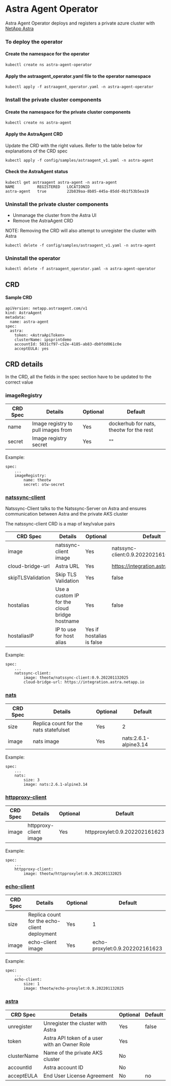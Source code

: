 # Astra Agent Operator 

Astra Agent Operator deploys and registers a private azure cluster with [NetApp Astra](https://cloud.netapp.com/astra)

### To deploy the operator
#### Create the namespace for the operator
```
kubectl create ns astra-agent-operator
```
#### Apply the astraagent_operator.yaml file to the operator namespace
```
kubectl apply -f astraagent_operator.yaml -n astra-agent-operator
```
### Install the private cluster components
#### Create the namespace for the private cluster components
```
kubectl create ns astra-agent
```
#### Apply the AstraAgent CRD

Update the CRD with the right values. Refer to the table below for explanations of the CRD spec
```
kubectl apply -f config/samples/astraagent_v1.yaml -n astra-agent
```
#### Check the AstraAgent status
```
kubectl get astraagent astra-agent -n astra-agent
NAME          REGISTERED   LOCATIONID
astra-agent   true         22b839aa-8b85-445a-85dd-0b1f53b5ea19
```
### Uninstall the private cluster components
- Unmanage the cluster from the Astra UI
- Remove the AstraAgent CRD

NOTE: Removing the CRD will also attempt to unregister the cluster with Astra
```
kubectl delete -f config/samples/astraagent_v1.yaml -n astra-agent
```
### Uninstall the operator
```
kubectl delete -f astraagent_operator.yaml -n astra-agent-operator
```
## CRD
#### Sample CRD
```
apiVersion: netapp.astraagent.com/v1
kind: AstraAgent
metadata:
  name: astra-agent
spec:
  astra:
    token: <AstraApiToken>
    clusterName: ipsprintdemo
    accountId: 5831cf97-c52e-4185-ab83-db0fdd061c0e
    acceptEULA: yes
```

## CRD details
In the CRD, all the fields in the spec section have to be updated to the correct value

### imageRegistry
| CRD Spec          | Details       | Optional | Default |
| ----------------- | ------------- |--------- | --------|
| name   | Image registry to pull images from | Yes | dockerhub for nats, theotw for the rest |
| secret   | Image registry secret | Yes | "" |

Example:
```
spec:
    ...
    imageRegistry:
        name: theotw
        secret: otw-secret
```

### [natssync-client](https://github.com/theotw/natssync)
Natssync-Client talks to the Natssync-Server on Astra and ensures communication between Astra and the private AKS cluster

The natssync-client CRD is a map of key/value pairs

| CRD Spec          | Details       | Optional | Default |
| ----------------- | ------------- |--------- | --------|
| image   | natssync-client image | Yes | natssync-client:0.9.202202161623 |
| cloud-bridge-url  | Astra URL  | Yes | https://integration.astra.netapp.io |
| skipTLSValidation | Skip TLS Validation| Yes| false |
| hostalias | Use a custom IP for the cloud bridge hostname| Yes | false |
| hostaliasIP | IP to use for host alias | Yes if hostalias is false | |

Example:
```
spec:
    ...
    natssync-client:
        image: theotw/natssync-client:0.9.202201132025
        cloud-bridge-url: https://integration.astra.netapp.io
```
### [nats](https://nats.io/)
| CRD Spec             | Details       | Optional | Default |
| ---------------------| ------------- |--------- | --------|
| size       | Replica count for the nats statefulset | Yes | 2 |
| image      | nats image | Yes | nats:2.6.1-alpine3.14 |

Example:
```
spec:
    ...
    nats:
        size: 3
        image: nats:2.6.1-alpine3.14
```

### [httpproxy-client](https://github.com/theotw/natssync)
| CRD Spec | Details       | Optional | Default |
| ---------| ------------- |--------- | --------|
| image    | httpproxy-client image | Yes | httpproxylet:0.9.202202161623 |

Example:
```
spec:
    ...
    httpproxy-client:
        image: theotw/httpproxylet:0.9.202201132025
```
### [echo-client](https://github.com/theotw/natssync)
| CRD Spec | Details       | Optional | Default |
| ---------| ------------- |--------- | --------|
| size     | Replica count for the echo-client deployment | Yes | 1 |
| image    | echo-client image | Yes | echo-proxylet:0.9.202202161623 |

Example:
```
spec:
    ...
    echo-client:
        size: 1
        image: theotw/echo-proxylet:0.9.202201132025

```
### [astra](https://cloud.netapp.com/astra)
| CRD Spec      | Details       | Optional | Default |
| ------------- | ------------- | -------- |--------|
| unregister    | Unregister the cluster with Astra | Yes | false |
| token         | Astra API token of a user with an Owner Role| Yes | |
| clusterName   | Name of the private AKS cluster | No | |
| accountId     | Astra account ID | No | |
| acceptEULA    | End User License Agreement | No | no |

